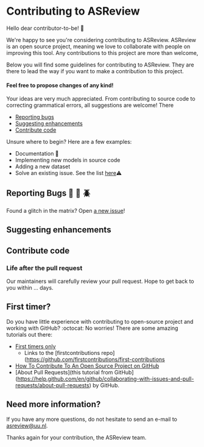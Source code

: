 # Contributing to ASReview
Hello dear contributor-to-be! :wave:

We're happy to see you're considering contributing to ASReview.
ASReview is an open source project, meaning we love to collaborate with people on improving this tool. Any contributions to this project are more than welcome,

Below you will find some guidelines for contributing to ASReview.
They are there to lead the way if you want to make a contribution to this project.

#### Feel free to propose changes of any kind!
Your ideas are very much appreciated. From contributing to source code to correcting grammatical errors, all suggestions are welcome!
There
- [Reporting bugs](#reporting-bugs)
- [Suggesting enhancements](#Suggesting-enhancements)
- [Contribute code](#contribute-code)

Unsure where to begin? Here are a few examples:  

- Documentation :memo:
- Implementing new models in source code
- Adding a new dataset
- Solve an existing issue. See the list [here](https://github.com/asreview/asreview/issues):warning:

##  Reporting Bugs :bug: :ant: :beetle:
Found a glitch in the matrix? Open [a new issue](https://github.com/asreview/asreview/issues/new/choose)!

## Suggesting enhancements

## Contribute code

### Life after the pull request
Our maintainers will carefully review your pull request.
Hope to get back to you within ... days.


## First timer?
Do you have little experience with contributing to open-source project and working with GitHub? :octocat: No worries! There are some amazing tutorials out there:

- [First timers only](https://www.firsttimersonly.com)
  - Links to the [firstcontributions repo](https://github.com/firstcontributions/first-contributions
- [How To Contribute To An Open Source Project on GitHub](https://egghead.io/courses/how-to-contribute-to-an-open-source-project-on-github)
- [About Pull Requests](this tutorial from GitHub](https://help.github.com/en/github/collaborating-with-issues-and-pull-requests/about-pull-requests) by GitHub.

## Need more information?
If you have any more questions, do not hesitate to send an e-mail to asreview@uu.nl.

Thanks again for your contribution, the ASReview team.
